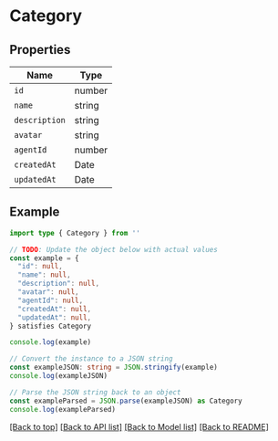 
# Category


## Properties

Name | Type
------------ | -------------
`id` | number
`name` | string
`description` | string
`avatar` | string
`agentId` | number
`createdAt` | Date
`updatedAt` | Date

## Example

```typescript
import type { Category } from ''

// TODO: Update the object below with actual values
const example = {
  "id": null,
  "name": null,
  "description": null,
  "avatar": null,
  "agentId": null,
  "createdAt": null,
  "updatedAt": null,
} satisfies Category

console.log(example)

// Convert the instance to a JSON string
const exampleJSON: string = JSON.stringify(example)
console.log(exampleJSON)

// Parse the JSON string back to an object
const exampleParsed = JSON.parse(exampleJSON) as Category
console.log(exampleParsed)
```

[[Back to top]](#) [[Back to API list]](../README.md#api-endpoints) [[Back to Model list]](../README.md#models) [[Back to README]](../README.md)


